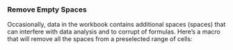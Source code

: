 ### Remove Empty Spaces
Occasionally, data in the workbook contains additional spaces (spaces) that can interfere with data analysis and to corrupt of formulas. Here’s a macro that will remove all the spaces from a preselected range of cells:
